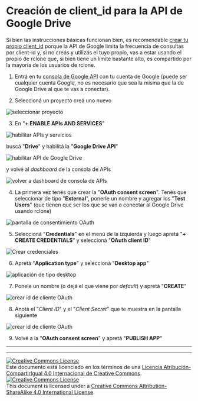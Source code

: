 # Creación de client_id para la API de Google Drive


Si bien las instrucciones básicas funcionan bien, es recomendable [crear tu propio client_id](https://rclone.org/drive/#making-your-own-client-id) porque la API de Google limita la frecuencia de consultas por client-id y, si no creás y utilizás el tuyo propio, vas a estar usando el propio de rclone que, si bien tiene un límite bastante alto, es compartido por la mayoría de los usuarios de rclone.

1. Entrá en tu [consola de Google API](https://console.developers.google.com/) con tu cuenta de Google (puede ser cualquier cuenta Google, no es necesario que sea la misma que la de Google Drive al que te vas a conectar).

2. Seleccioná un proyecto creá uno nuevo

![seleccionar proyecto](google-client-id-00.png)

3. En "**+ ENABLE APIs AND SERVICES**" 

![habilitar APIs y servicios](google-client-id-01.png)

buscá "**Drive**" y habilitá la "**Google Drive API**"

![habilitar API de Google Drive](google-client-id-02.png)

y volvé al _dashboard_ de la consola de APIs

![volver a dashboard de consola de APIs](google-client-id-03.png)

4. La primera vez tenés que crear la "**OAuth consent screen**". Tenés que seleccionar de tipo "**External**", ponerle un nombre y agregar los "**Test Users**" (que tienen que ser los que se van a conectar al Google Drive usando rclone)

![pantalla de consentimiento OAuth](google-client-id-04.png)

5. Seleccioná "**Credentials**" en el menú de la izquierda y luego apretá "**+ CREATE CREDENTIALS**" y seleccioná "**OAuth client ID**"

![Crear credenciales](google-client-id-05.png)

6. Apretá "**Application type**" y seleccioná "**Desktop app**"

![aplicación de tipo desktop](google-client-id-06.png)

7. Ponele un nombre (o dejá el que viene por _default_) y apretá "**CREATE**"

![crear id de cliente OAuth](google-client-id-07.png)

8. Anotá el "_Client ID_" y el "_Client Secret_" que te muestra en la pantalla siguiente

![crear id de cliente OAuth](google-client-id-08.png)

9. Volvé a la "**OAuth consent screen**" y apretá "**PUBLISH APP**"

___
<!-- LICENSE -->
___
<a rel="licencia" href="http://creativecommons.org/licenses/by-sa/4.0/deed.es">
<img alt="Creative Commons License" style="border-width:0" 
src="https://i.creativecommons.org/l/by-sa/4.0/88x31.png" /></a><br />
Este documento está licenciado en los términos de una <a rel="licencia" 
href="http://creativecommons.org/licenses/by-sa/4.0/deed.es">
Licencia Atribución-CompartirIgual 4.0 Internacional de Creative Commons</a>.

<a rel="license" href="http://creativecommons.org/licenses/by-sa/4.0/deed.en">
<img alt="Creative Commons License" style="border-width:0" 
src="https://i.creativecommons.org/l/by-sa/4.0/88x31.png" /></a><br />
This document is licensed under a <a rel="license" 
href="http://creativecommons.org/licenses/by-sa/4.0/deed.en">
Creative Commons Attribution-ShareAlike 4.0 International License</a>.
<!-- END --> 
